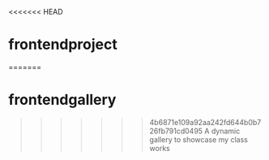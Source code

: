<<<<<<< HEAD
# frontendproject
=======
# frontendgallery
>>>>>>> 4b6871e109a92aa242fd644b0b726fb791cd0495
A dynamic gallery to showcase my class works
